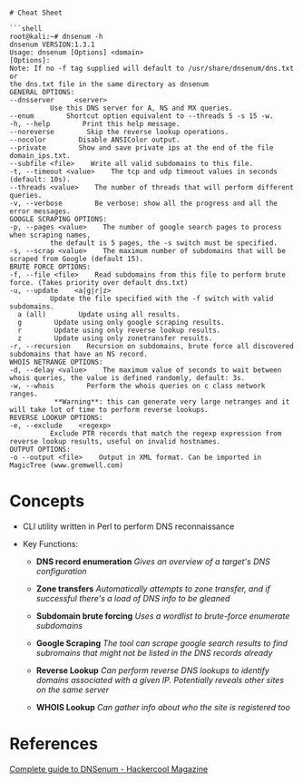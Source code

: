   
  ```

# Cheat Sheet

```shell
root@kali:~# dnsenum -h
dnsenum VERSION:1.3.1
Usage: dnsenum [Options] <domain>
[Options]:
Note: If no -f tag supplied will default to /usr/share/dnsenum/dns.txt or
the dns.txt file in the same directory as dnsenum
GENERAL OPTIONS:
  --dnsserver     <server>
            Use this DNS server for A, NS and MX queries.
  --enum        Shortcut option equivalent to --threads 5 -s 15 -w.
  -h, --help        Print this help message.
  --noreverse        Skip the reverse lookup operations.
  --nocolor        Disable ANSIColor output.
  --private        Show and save private ips at the end of the file domain_ips.txt.
  --subfile <file>    Write all valid subdomains to this file.
  -t, --timeout <value>    The tcp and udp timeout values in seconds (default: 10s).
  --threads <value>    The number of threads that will perform different queries.
  -v, --verbose        Be verbose: show all the progress and all the error messages.
GOOGLE SCRAPING OPTIONS:
  -p, --pages <value>    The number of google search pages to process when scraping names,
            the default is 5 pages, the -s switch must be specified.
  -s, --scrap <value>    The maximum number of subdomains that will be scraped from Google (default 15).
BRUTE FORCE OPTIONS:
  -f, --file <file>    Read subdomains from this file to perform brute force. (Takes priority over default dns.txt)
  -u, --update    <a|g|r|z>
            Update the file specified with the -f switch with valid subdomains.
    a (all)        Update using all results.
    g        Update using only google scraping results.
    r        Update using only reverse lookup results.
    z        Update using only zonetransfer results.
  -r, --recursion    Recursion on subdomains, brute force all discovered subdomains that have an NS record.
WHOIS NETRANGE OPTIONS:
  -d, --delay <value>    The maximum value of seconds to wait between whois queries, the value is defined randomly, default: 3s.
  -w, --whois        Perform the whois queries on c class network ranges.
             **Warning**: this can generate very large netranges and it will take lot of time to perform reverse lookups.
REVERSE LOOKUP OPTIONS:
  -e, --exclude    <regexp>
            Exclude PTR records that match the regexp expression from reverse lookup results, useful on invalid hostnames.
OUTPUT OPTIONS:
  -o --output <file>    Output in XML format. Can be imported in MagicTree (www.gremwell.com)
```

# Concepts

- CLI utility written in Perl to perform DNS reconnaissance

- Key Functions:
  
  - **DNS record enumeration**
    *Gives an overview of a target's DNS configuration*
  
  - **Zone transfers**
    *Automatically attempts to zone transfer, and if successful there's a load of DNS info to be gleaned*
  
  - **Subdomain brute forcing**
    *Uses a wordlist to brute-force enumerate subdomains*
  
  - **Google Scraping**
    *The tool can scrape google search results to find subromains that might not be listed in the DNS records already*
  
  - **Reverse Lookup**
    *Can perform reverse DNS lookups to identify domains associated with a given IP. Potentially reveals other sites on the same server*
  
  - **WHOIS Lookup**
    *Can gather info about who the site is registered too*

# References

[Complete guide to DNSenum - Hackercool Magazine](https://www.hackercoolmagazine.com/complete-guide-to-dnsenum/)